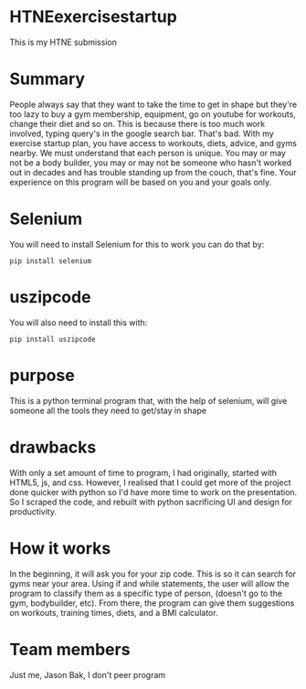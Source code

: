# HTNEexercisestartup
This is my HTNE submission
# Summary
People always say that they want to take the time to get in shape but they're too lazy to buy a gym membership, equipment, go on youtube for workouts, change their diet and so on. This is because there is too much work involved, typing query's in the google search bar. That's bad. With my exercise startup plan, you have access to workouts, diets, advice, and gyms nearby. We must understand that each person is unique. You may or may not be a body builder, you may or may not be someone who hasn't worked out in decades and has trouble standing up from the couch, that's fine. Your experience on this program will be based on you and your goals only. 
# Selenium
You will need to install Selenium for this to work you can do that by: 
``` 
pip install selenium
```
# uszipcode
You will also need to install this with:
```
pip install uszipcode
```
# purpose
This is a python terminal program that, with the help of selenium, will give someone all the tools they need to get/stay in shape

# drawbacks
With only a set amount of time to program, I had originally, started with HTML5, js, and css. However, I realised that I could get more of the project done quicker with python so I'd have more time to work on the presentation. So I scraped the code, and rebuilt with python sacrificing UI and design for productivity. 

# How it works
In the beginning, it will ask you for your zip code. This is so it can search for gyms near your area. Using if and while statements, the user will allow the program to classify them as a specific type of person, (doesn't go to the gym, bodybuilder, etc). From there, the program can give them suggestions on workouts, training times, diets, and a BMI calculator. 

# Team members

Just me, Jason Bak, I don't peer program
